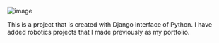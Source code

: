 ![image](https://user-images.githubusercontent.com/64421962/181631117-52937c27-1e16-4e0d-992a-8ec958f68580.png)

This is a project that is created with Django interface of Python. I have added robotics projects that I made previously as my portfolio.
